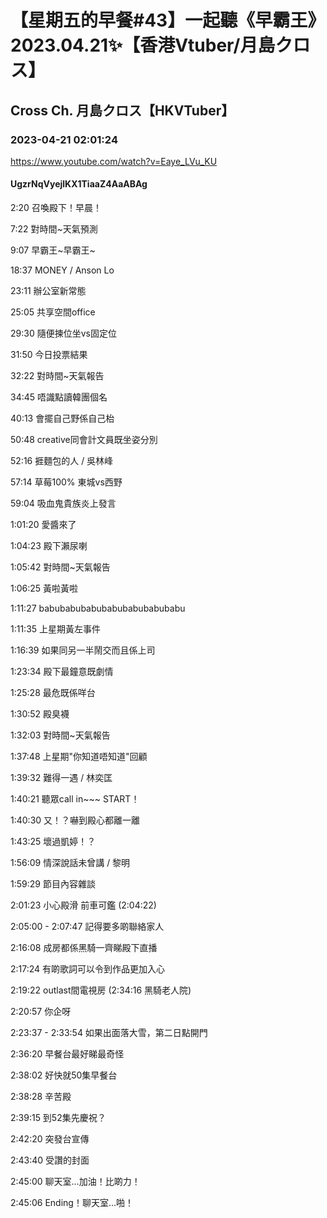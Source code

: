 # 【星期五的早餐#43】一起聽《早霸王》2023.04.21✨【香港Vtuber/月島クロス】

## Cross Ch. 月島クロス【HKVTuber】

### 2023-04-21 02:01:24

https://www.youtube.com/watch?v=Eaye_LVu_KU

#### UgzrNqVyejlKX1TiaaZ4AaABAg

2:20 召喚殿下！早晨！

7:22 對時間~天氣預測

9:07 早霸王~早霸王~

18:37 MONEY / Anson Lo

23:11 辦公室新常態

25:05 共享空間office

29:30 隨便揀位坐vs固定位

31:50 今日投票結果

32:22 對時間~天氣報告

34:45 唔識點讀韓團個名

40:13 會擺自己野係自己枱

50:48 creative同會計文員既坐姿分別

52:16 捱麵包的人 / 吳林峰

57:14 草莓100% 東城vs西野

59:04 吸血鬼貴族炎上發言

1:01:20 愛醬來了

1:04:23 殿下瀨尿喇

1:05:42 對時間~天氣報告

1:06:25 黃啦黃啦

1:11:27 babubabubabubabubabubabubabu

1:11:35 上星期黃左事件

1:16:39 如果同另一半鬧交而且係上司

1:23:34 殿下最鐘意既劇情

1:25:28 最危既係咩台

1:30:52 殿臭襪

1:32:03 對時間~天氣報告

1:37:48 上星期"你知道唔知道"回顧

1:39:32 難得一遇 / 林奕匡

1:40:21 聽眾call in~~~ START！

1:40:30 又！？嚇到殿心都離一離

1:43:25 壞過凱婷！？

1:56:09 情深說話未曾講 / 黎明

1:59:29 節目內容雜談

2:01:23 小心殿滑 前車可鑑 (2:04:22)

2:05:00 - 2:07:47 記得要多啲聯絡家人

2:16:08 成房都係黑騎一齊睇殿下直播

2:17:24 有啲歌詞可以令到作品更加入心

2:19:22 outlast間電視房 (2:34:16 黑騎老人院)

2:20:57 你企呀

2:23:37 - 2:33:54 如果出面落大雪，第二日點開門

2:36:20 早餐台最好睇最奇怪

2:38:02 好快就50集早餐台

2:38:28 辛苦殿

2:39:15 到52集先慶祝？

2:42:20 突發台宣傳

2:43:40 受讚的封面

2:45:00 聊天室…加油！比啲力！

2:45:06 Ending！聊天室…啪！

